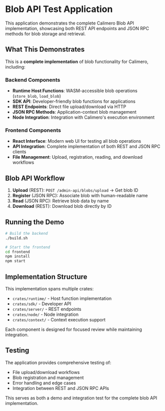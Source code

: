 # Blob API Test Application

This application demonstrates the complete Calimero Blob API implementation, showcasing both REST API endpoints and JSON RPC methods for blob storage and retrieval.

## What This Demonstrates

This is a **complete implementation** of blob functionality for Calimero, including:

### Backend Components
- **Runtime Host Functions**: WASM-accessible blob operations (`store_blob`, `load_blob`)
- **SDK API**: Developer-friendly blob functions for applications
- **REST Endpoints**: Direct file upload/download via HTTP
- **JSON RPC Methods**: Application-context blob management
- **Node Integration**: Integration with Calimero's execution environment

### Frontend Components  
- **React Interface**: Modern web UI for testing all blob operations
- **API Integration**: Complete implementation of both REST and JSON RPC clients
- **File Management**: Upload, registration, reading, and download workflows

## Blob API Workflow

1. **Upload** (REST): `POST /admin-api/blobs/upload` → Get blob ID
2. **Register** (JSON RPC): Associate blob with human-readable name  
3. **Read** (JSON RPC): Retrieve blob data by name
4. **Download** (REST): Download blob directly by ID

## Running the Demo

```bash
# Build the backend
./build.sh

# Start the frontend  
cd frontend
npm install
npm start
```

## Implementation Structure

This implementation spans multiple crates:
- `crates/runtime/` - Host function implementation
- `crates/sdk/` - Developer API
- `crates/server/` - REST endpoints  
- `crates/node/` - Node integration
- `crates/context/` - Context execution support

Each component is designed for focused review while maintaining integration.

## Testing

The application provides comprehensive testing of:
- File upload/download workflows
- Blob registration and management
- Error handling and edge cases
- Integration between REST and JSON RPC APIs

This serves as both a demo and integration test for the complete blob API implementation. 